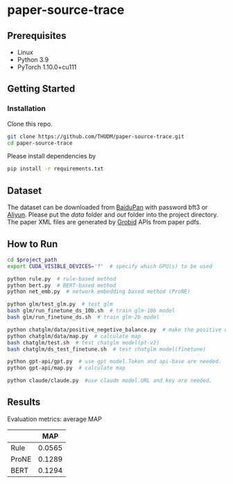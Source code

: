 # paper-source-trace

## Prerequisites
- Linux
- Python 3.9
- PyTorch 1.10.0+cu111

## Getting Started

### Installation

Clone this repo.

```bash
git clone https://github.com/THUDM/paper-source-trace.git
cd paper-source-trace
```

Please install dependencies by

```bash
pip install -r requirements.txt
```

## Dataset
The dataset can be downloaded from [BaiduPan](https://pan.baidu.com/s/1I_HZXBx7U0UsRHJL5JJagw?pwd=bft3) with password bft3 or [Aliyun](https://open-data-set.oss-cn-beijing.aliyuncs.com/oag-benchmark/paper-source-trace/paper-source-trace-data.zip).
Please put the _data_ folder and _out_ folder into the project directory.
The paper XML files are generated by [Grobid](https://grobid.readthedocs.io/en/latest/Introduction/) APIs from paper pdfs.

## How to Run
```bash
cd $project_path
export CUDA_VISIBLE_DEVICES='?'  # specify which GPU(s) to be used

python rule.py  # rule-based method
python bert.py  # BERT-based method
python net_emb.py  # network embedding based method (ProNE)

python glm/test_glm.py  # test glm
bash glm/run_finetune_ds_10b.sh  # train glm-10b model
bash glm/run_finetune_ds.sh  # train glm-2b model

python chatglm/data/positive_negetive_balance.py  # make the positive data and negative data in dataset balance(1:1)
python chatglm/data/map.py  # calculate map
bash chatglm/test.sh  # test chatglm model(pt-v2)
bash chatglm/ds_test_finetune.sh  # test chatglm model(finetune)

python gpt-api/gpt.py  # use gpt model.Token and api-base are needed.
python gpt-api/map.py  # calculate map

python claude/claude.py  #use claude model.URL and key are needed.
```

## Results
Evaluation metrics: average MAP

|       | MAP   |
|-------|-------|
| Rule  | 0.0565 |
| ProNE | 0.1289 |
| BERT  | 0.1294 |
